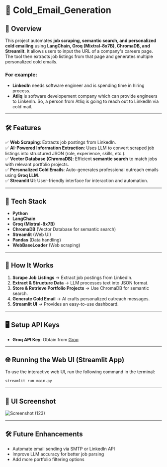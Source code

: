 # 🚀 Cold_Email_Generation

## 📝 Overview
This project automates **job scraping, semantic search, and personalized cold emailing** using **LangChain, Groq (Mixtral-8x7B), ChromaDB, and Streamlit**. It allows users to input the URL of a company's careers page. The tool then extracts job listings from that page and generates multiple personalized cold emails.

### For example:
- **LinkedIn** needs software engineer and is spending time in hiring process.
- **Atliq** is software developement company which can provide engineers to LinkenIn. So, a person from Atliq is going to reach out to LinkedIn via cold mail. 

---

## 🛠 Features
✅ **Web Scraping**: Extracts job postings from LinkedIn.  
✅ **AI-Powered Information Extraction**: Uses LLM to convert scraped job listings into structured JSON (role, experience, skills, etc.).  
✅ **Vector Database (ChromaDB)**: Efficient **semantic search** to match jobs with relevant portfolio projects.  
✅ **Personalized Cold Emails**: Auto-generates professional outreach emails using **Groq LLM**.  
✅ **Streamlit UI**: User-friendly interface for interaction and automation.  

---

## 📌 Tech Stack
- **Python**
- **LangChain**
- **Groq (Mixtral-8x7B)**
- **ChromaDB** (Vector Database for semantic search)
- **Streamlit** (Web UI)
- **Pandas** (Data handling)
- **WebBaseLoader** (Web scraping)

---

## 🚀 How It Works
1. **Scrape Job Listings** → Extract job postings from LinkedIn.
2. **Extract & Structure Data** → LLM processes text into JSON format.
3. **Store & Retrieve Portfolio Projects** → Use ChromaDB for semantic search.
4. **Generate Cold Email** → AI crafts personalized outreach messages.
5. **Streamlit UI** → Provides an easy-to-use dashboard.

---

## 🖥 Setup API Keys
- **Groq API Key**: Obtain from [Groq](https://groq.com/)

---

## 🌐 Running the Web UI (Streamlit App)  
To use the interactive web UI, run the following command in the terminal:  

```bash
streamlit run main.py
```
---

## 📸 UI Screenshot
![Screenshot (123)](https://github.com/user-attachments/assets/b59f2f05-bcea-4e8f-b670-c96d811218f5)

---

## 🛠 Future Enhancements
- Automate email sending via SMTP or LinkedIn API
- Improve LLM accuracy for better job parsing
- Add more portfolio filtering options
